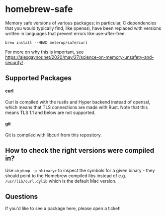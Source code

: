 # homebrew-safe

Memory safe versions of various packages; in particular, C dependencies that you
would typically find, like openssl, have been replaced with versions written in
languages that prevent errors like use-after-free.

```
brew install --HEAD meterup/safe/curl
```

For more on why this is important, see
https://alexgaynor.net/2020/may/27/science-on-memory-unsafety-and-security/ .

## Supported Packages

#### curl

Curl is compiled with the rustls and Hyper backend instead of openssl, which
means that TLS connections are made with Rust. Note that this means TLS 1.1 and
below are not supported.

#### git

Git is compiled with libcurl from this repository.

## How to check the right versions were compiled in?

Use `objdump -p <binary>` to inspect the symbols for a given binary - they
should point to the Homebrew compiled libs instead of e.g. `/usr/lib/curl.dylib`
which is the default Mac version.

## Questions

If you'd like to see a package here, please open a ticket!

